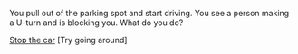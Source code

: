 You pull out of the parking spot and start driving. You see a person making a U-turn and is blocking you. What do you do?

[Stop the car](stop-the-car.md)
[Try going around]